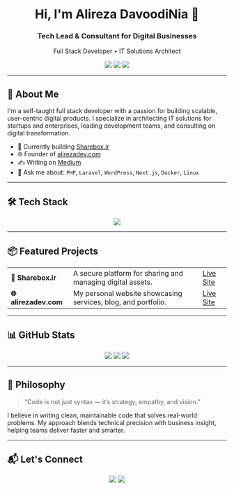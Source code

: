 
<h1 align="center">Hi, I'm Alireza DavoodiNia 👋</h1>
<h3 align="center">Tech Lead & Consultant for Digital Businesses</h3>
<p align="center">Full Stack Developer • IT Solutions Architect</p>

<p align="center">
  <a href="https://alirezadev.com" target="_blank"><img src="https://img.shields.io/badge/Portfolio-alirezadev.com-blue?style=for-the-badge&logo=google-chrome"></a>
  <a href="https://medium.com/@alirezadevcom" target="_blank"><img src="https://img.shields.io/badge/Blog-Medium-black?style=for-the-badge&logo=medium"></a>
  <a href="https://www.linkedin.com/in/alirezadavoodinia/" target="_blank"><img src="https://img.shields.io/badge/LinkedIn-Alireza%20DavoodiNia-blue?style=for-the-badge&logo=linkedin"></a>
</p>

---

## 🧠 About Me

I'm a self-taught full stack developer with a passion for building scalable, user-centric digital products. I specialize in architecting IT solutions for startups and enterprises, leading development teams, and consulting on digital transformation.

- 🔭 Currently building [Sharebox.ir](https://sharebox.ir)
- 🌐 Founder of [alirezadev.com](https://alirezadev.com)
- ✍️ Writing on [Medium](https://medium.com/@alirezadevcom)
- 💬 Ask me about: `PHP`, `Laravel`, `WordPress`, `Next.js`, `Docker`, `Linux`

---

## 🛠️ Tech Stack

<p align="center">
  <img src="https://skillicons.dev/icons?i=php,laravel,linux,js,nextjs,docker,ts,wordpress,react,sass" />
</p>

---

## 📦 Featured Projects

<table>
  <tr>
    <td><strong>🔐 Sharebox.ir</strong></td>
    <td>A secure platform for sharing and managing digital assets.</td>
    <td><a href="https://sharebox.ir" target="_blank">Live Site</a></td>
  </tr>
  <tr>
    <td><strong>🌐 alirezadev.com</strong></td>
    <td>My personal website showcasing services, blog, and portfolio.</td>
    <td><a href="https://alirezadev.com" target="_blank">Live Site</a></td>
  </tr>
</table>

---

## 📊 GitHub Stats

<p align="center">
  <img src="https://github-readme-stats.vercel.app/api?username=alirezadnia&show_icons=true&theme=transparent" />
  <img src="https://github-readme-stats.vercel.app/api/top-langs/?username=alirezadnia&layout=compact&theme=transparent" />
  <img src="https://github-readme-streak-stats.herokuapp.com/?user=alirezadnia&theme=transparent" />
</p>

---

## 🧭 Philosophy

> “Code is not just syntax — it’s strategy, empathy, and vision.”

I believe in writing clean, maintainable code that solves real-world problems. My approach blends technical precision with business insight, helping teams deliver faster and smarter.

---

## 📬 Let's Connect

<p align="center">
  <a href="mailto:alirezadevcom@gmail.com"><img src="https://img.shields.io/badge/Email-alirezadevcom@gmail.com-red?style=for-the-badge&logo=gmail"></a>
  <a href="https://www.linkedin.com/in/alirezadavoodinia/" target="_blank"><img src="https://img.shields.io/badge/LinkedIn-Connect-blue?style=for-the-badge&logo=linkedin"></a>
</p>
